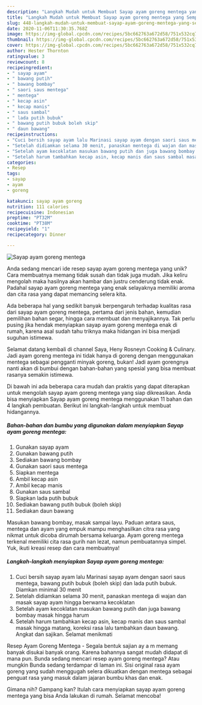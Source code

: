 ```yaml
---
description: "Langkah Mudah untuk Membuat Sayap ayam goreng mentega yang Sempurna"
title: "Langkah Mudah untuk Membuat Sayap ayam goreng mentega yang Sempurna"
slug: 448-langkah-mudah-untuk-membuat-sayap-ayam-goreng-mentega-yang-sempurna
date: 2020-11-06T11:30:35.768Z
image: https://img-global.cpcdn.com/recipes/5bc662763a672d58/751x532cq70/sayap-ayam-goreng-mentega-foto-resep-utama.jpg
thumbnail: https://img-global.cpcdn.com/recipes/5bc662763a672d58/751x532cq70/sayap-ayam-goreng-mentega-foto-resep-utama.jpg
cover: https://img-global.cpcdn.com/recipes/5bc662763a672d58/751x532cq70/sayap-ayam-goreng-mentega-foto-resep-utama.jpg
author: Hester Thornton
ratingvalue: 3
reviewcount: 8
recipeingredient:
- " sayap ayam"
- " bawang putih"
- " bawang bombay"
- " saori saus mentega"
- " mentega"
- " kecap asin"
- " kecap manis"
- " saus sambal"
- " lada putih bubuk"
- " bawang putih bubuk boleh skip"
- " daun bawang"
recipeinstructions:
- "Cuci bersih sayap ayam lalu Marinasi sayap ayam dengan saori saus mentega, bawang putih bubuk (boleh skip) dan lada putih bubuk. Diamkan minimal 30 menit"
- "Setelah didiamkan selama 30 menit, panaskan mentega di wajan dan masak sayap ayam hingga berwarna kecoklatan"
- "Setelah ayam kecoklatan masukan bawang putih dan juga bawang bombay masak hingga harum"
- "Setelah harum tambahkan kecap asin, kecap manis dan saus sambal masak hingga matang, koreksi rasa lalu tambahkan daun bawang. Angkat dan sajikan. Selamat menikmati"
categories:
- Resep
tags:
- sayap
- ayam
- goreng

katakunci: sayap ayam goreng 
nutrition: 111 calories
recipecuisine: Indonesian
preptime: "PT32M"
cooktime: "PT38M"
recipeyield: "1"
recipecategory: Dinner

---
```



![Sayap ayam goreng mentega](https://img-global.cpcdn.com/recipes/5bc662763a672d58/751x532cq70/sayap-ayam-goreng-mentega-foto-resep-utama.jpg)

Anda sedang mencari ide resep sayap ayam goreng mentega yang unik? Cara membuatnya memang tidak susah dan tidak juga mudah. Jika keliru mengolah maka hasilnya akan hambar dan justru cenderung tidak enak. Padahal sayap ayam goreng mentega yang enak selayaknya memiliki aroma dan cita rasa yang dapat memancing selera kita.

Ada beberapa hal yang sedikit banyak berpengaruh terhadap kualitas rasa dari sayap ayam goreng mentega, pertama dari jenis bahan, kemudian pemilihan bahan segar, hingga cara membuat dan menyajikannya. Tak perlu pusing jika hendak menyiapkan sayap ayam goreng mentega enak di rumah, karena asal sudah tahu triknya maka hidangan ini bisa menjadi suguhan istimewa.

Selamat datang kembali di channel Saya, Heny Rosneyn Cooking &amp; Culinary. Jadi ayam goreng mentega ini tidak hanya di goreng dengan menggunakan mentega sebagai pengganti minyak goreng, bukan! Jadi ayam gorengnya nanti akan di bumbui dengan bahan-bahan yang spesial yang bisa membuat rasanya semakin istimewa.


Di bawah ini ada beberapa cara mudah dan praktis yang dapat diterapkan untuk mengolah sayap ayam goreng mentega yang siap dikreasikan. Anda bisa menyiapkan Sayap ayam goreng mentega menggunakan 11 bahan dan 4 langkah pembuatan. Berikut ini langkah-langkah untuk membuat hidangannya.

<!--inarticleads1-->

##### Bahan-bahan dan bumbu yang digunakan dalam menyiapkan Sayap ayam goreng mentega:

1. Gunakan  sayap ayam
1. Gunakan  bawang putih
1. Sediakan  bawang bombay
1. Gunakan  saori saus mentega
1. Siapkan  mentega
1. Ambil  kecap asin
1. Ambil  kecap manis
1. Gunakan  saus sambal
1. Siapkan  lada putih bubuk
1. Sediakan  bawang putih bubuk (boleh skip)
1. Sediakan  daun bawang


Masukan bawang bombay, masak sampai layu. Paduan antara saus, mentega dan ayam yang empuk mampu menghasilkan citra rasa yang nikmat untuk dicoba dirumah bersama keluarga. Ayam goreng mentega terkenal memiliki cita rasa gurih nan lezat, namun pembuatannya simpel. Yuk, ikuti kreasi resep dan cara membuatnya! 

<!--inarticleads2-->

##### Langkah-langkah menyiapkan Sayap ayam goreng mentega:

1. Cuci bersih sayap ayam lalu Marinasi sayap ayam dengan saori saus mentega, bawang putih bubuk (boleh skip) dan lada putih bubuk. Diamkan minimal 30 menit
1. Setelah didiamkan selama 30 menit, panaskan mentega di wajan dan masak sayap ayam hingga berwarna kecoklatan
1. Setelah ayam kecoklatan masukan bawang putih dan juga bawang bombay masak hingga harum
1. Setelah harum tambahkan kecap asin, kecap manis dan saus sambal masak hingga matang, koreksi rasa lalu tambahkan daun bawang. Angkat dan sajikan. Selamat menikmati


Resep Ayam Goreng Mentega - Segala bentuk sajian ay a m memang banyak disukai banyak orang. Karena bahannya sangat mudah didapat di mana pun. Bunda sedang mencari resep ayam goreng mentega? Atau mungkin Bunda sedang terdampar di laman ini. Sisi original rasa ayam goreng yang sudah menggugah selera dikuatkan dengan mentega sebagai penguat rasa yang masuk dalam jajaran bumbu khas dan enak. 

Gimana nih? Gampang kan? Itulah cara menyiapkan sayap ayam goreng mentega yang bisa Anda lakukan di rumah. Selamat mencoba!
